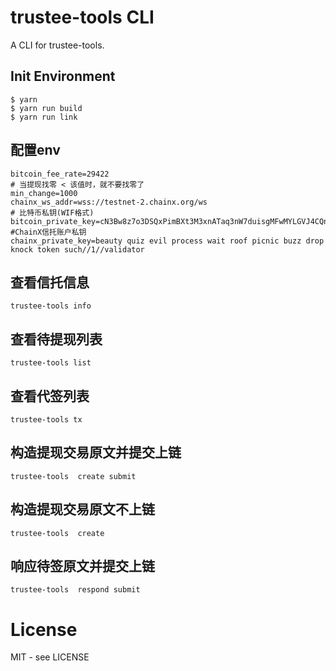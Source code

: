 # trustee-tools CLI

A CLI for trustee-tools.



## Init Environment

```shell
$ yarn
$ yarn run build
$ yarn run link
```

## 配置env

```
bitcoin_fee_rate=29422
# 当提现找零 < 该值时，就不要找零了
min_change=1000
chainx_ws_addr=wss://testnet-2.chainx.org/ws
# 比特币私钥(WIF格式)
bitcoin_private_key=cN3Bw8z7o3DSQxPimBXt3M3xnATaq3nW7duisgMFwMYLGVJ4CQnT
#ChainX信托账户私钥
chainx_private_key=beauty quiz evil process wait roof picnic buzz drop knock token such//1//validator
```
## 查看信托信息

```
trustee-tools info
```

## 查看待提现列表

```
trustee-tools list
```

## 查看代签列表

```
trustee-tools tx
```

## 构造提现交易原文并提交上链

```
trustee-tools  create submit
```

## 构造提现交易原文不上链

```
trustee-tools  create
```

## 响应待签原文并提交上链

```
trustee-tools  respond submit

```

# License

MIT - see LICENSE

